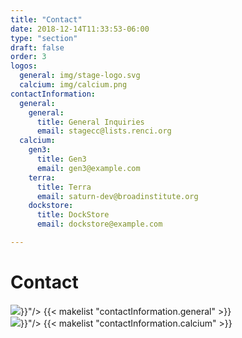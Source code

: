 ```yaml
---
title: "Contact"
date: 2018-12-14T11:33:53-06:00
type: "section"
draft: false
order: 3
logos:
  general: img/stage-logo.svg
  calcium: img/calcium.png
contactInformation:
  general:
    general:
      title: General Inquiries
      email: stagecc@lists.renci.org
  calcium:
    gen3:
      title: Gen3
      email: gen3@example.com
    terra:
      title: Terra
      email: saturn-dev@broadinstitute.org
    dockstore:
      title: DockStore
      email: dockstore@example.com

---
```


<div id="contact" class='contact'>
  <h1>Contact</h1>
  <div class='contact__content'>
    <div class='contact__info'>
      <img class='contact__logo' src="{{< param "logos.general" >}}"/>
      {{< makelist "contactInformation.general" >}}
    </div>
    <div class='contact__info'>
      <img class='contact__logo' src="{{< param "logos.calcium" >}}"/>
      {{< makelist "contactInformation.calcium" >}}
    </div>
  </div>
</div>
